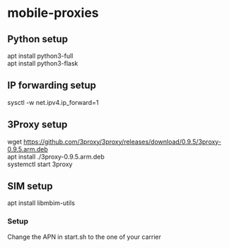 # mobile-proxies

## Python setup
apt install python3-full  
apt install python3-flask

## IP forwarding setup
sysctl -w net.ipv4.ip_forward=1

## 3Proxy setup
wget https://github.com/3proxy/3proxy/releases/download/0.9.5/3proxy-0.9.5.arm.deb  
apt install ./3proxy-0.9.5.arm.deb  
systemctl start 3proxy

## SIM setup
apt install libmbim-utils

### Setup
Change the APN in start.sh to the one of your carrier